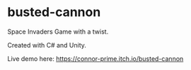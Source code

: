 # busted-cannon
Space Invaders Game with a twist.

Created with C# and Unity.

Live demo here:
https://connor-prime.itch.io/busted-cannon
